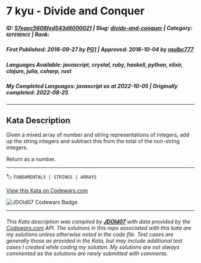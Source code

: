# 7 kyu - Divide and Conquer

##### **ID**: [57eaec5608fed543d6000021](https://www.codewars.com/kata/57eaec5608fed543d6000021) | **Slug**: [divide-and-conquer](https://www.codewars.com/kata/57eaec5608fed543d6000021) | **Category**: `REFERENCE` | **Rank**: <span style="color:white">7 kyu</span>

##### **First Published**: 2016-09-27 ***by*** [PG1](https://www.codewars.com/users/PG1) | **Approved**: 2016-10-04 ***by*** [raulbc777](https://www.codewars.com/users/raulbc777)

##### **Languages Available**: javascript, crystal, ruby, haskell, python, elixir, clojure, julia, csharp, rust

##### **My Completed Languages**: javascript ***as at*** 2022-10-05 | **Originally completed**: 2022-08-25

---

## Kata Description


Given a mixed array of number and string representations of integers, add up the string integers and subtract this from the total of the non-string integers. 



Return as a number.

---


🏷 `FUNDAMENTALS | STRINGS | ARRAYS`


[View this Kata on Codewars.com](https://www.codewars.com/kata/57eaec5608fed543d6000021)

![](https://www.codewars.com/users/jdold07/badges/large "JDOld07 Codewars Badge")

---

###### *This Kata description was compiled by [**JDOld07**](https://tpstech.dev) with data provided by the [Codewars.com](https://www.codewars.com) API.  The solutions in this repo associated with this kata are my solutions unless otherwise noted in the code file.  Test cases are generally those as provided in the Kata, but may include additional test cases I created while coding my solution.  My solutions are not always commented as the solutions are rarely submitted with comments.*
